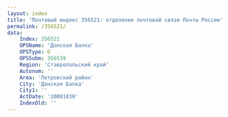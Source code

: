 ```yaml
---
layout: index
title: 'Почтовый индекс 356521: отделение почтовой связи Почты России'
permalink: /356521/
data:
    Index: 356521
    OPSName: 'Донская Балка'
    OPSType: О
    OPSSubm: 356539
    Region: 'Ставропольский край'
    Autonom: ''
    Area: 'Петровский район'
    City: 'Донская Балка'
    City1: ''
    ActDate: '20001030'
    IndexOld: ''
---
```

